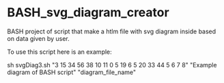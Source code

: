 # BASH_svg_diagram_creator
BASH project of script that make a htlm file with svg diagram inside based on data given by user.

To use this script here is an example:

sh svgDiag3.sh "3 15 34 56 38 10 11 0 5 19 6 5 20 33 44 5 6 7 8" "Example diagram of BASH script" "diagram_file_name"

